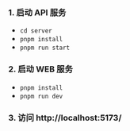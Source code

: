 ### 1. 启动 API 服务
  - `cd server`
  - `pnpm install`
  - `pnpm run start`
### 2. 启动 WEB 服务
  - `pnpm install`
  - `pnpm run dev`
### 3. 访问 http://localhost:5173/

